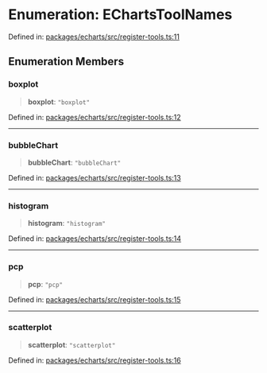 # Enumeration: EChartsToolNames

Defined in: [packages/echarts/src/register-tools.ts:11](https://github.com/GeoDaCenter/openassistant/blob/2c7e2a603db0fcbd6603996e5ea15006191c5f7f/packages/echarts/src/register-tools.ts#L11)

## Enumeration Members

### boxplot

> **boxplot**: `"boxplot"`

Defined in: [packages/echarts/src/register-tools.ts:12](https://github.com/GeoDaCenter/openassistant/blob/2c7e2a603db0fcbd6603996e5ea15006191c5f7f/packages/echarts/src/register-tools.ts#L12)

***

### bubbleChart

> **bubbleChart**: `"bubbleChart"`

Defined in: [packages/echarts/src/register-tools.ts:13](https://github.com/GeoDaCenter/openassistant/blob/2c7e2a603db0fcbd6603996e5ea15006191c5f7f/packages/echarts/src/register-tools.ts#L13)

***

### histogram

> **histogram**: `"histogram"`

Defined in: [packages/echarts/src/register-tools.ts:14](https://github.com/GeoDaCenter/openassistant/blob/2c7e2a603db0fcbd6603996e5ea15006191c5f7f/packages/echarts/src/register-tools.ts#L14)

***

### pcp

> **pcp**: `"pcp"`

Defined in: [packages/echarts/src/register-tools.ts:15](https://github.com/GeoDaCenter/openassistant/blob/2c7e2a603db0fcbd6603996e5ea15006191c5f7f/packages/echarts/src/register-tools.ts#L15)

***

### scatterplot

> **scatterplot**: `"scatterplot"`

Defined in: [packages/echarts/src/register-tools.ts:16](https://github.com/GeoDaCenter/openassistant/blob/2c7e2a603db0fcbd6603996e5ea15006191c5f7f/packages/echarts/src/register-tools.ts#L16)
